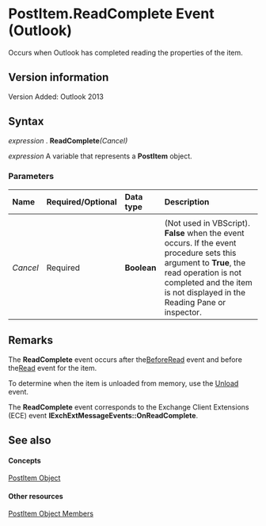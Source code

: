 
# PostItem.ReadComplete Event (Outlook)
Occurs when Outlook has completed reading the properties of the item.

## Version information

Version Added: Outlook 2013 


## Syntax

 _expression_ . **ReadComplete**_(Cancel)_

 _expression_ A variable that represents a **PostItem** object.


### Parameters



|**Name**|**Required/Optional**|**Data type**|**Description**|
|:-----|:-----|:-----|:-----|
|||||
| _Cancel_|Required| **Boolean**|(Not used in VBScript).  **False** when the event occurs. If the event procedure sets this argument to **True**, the read operation is not completed and the item is not displayed in the Reading Pane or inspector.|

## Remarks

The  **ReadComplete** event occurs after the[BeforeRead](26a64e4e-a48e-84e8-4fea-70913a8f170f.md) event and before the[Read](404c9b17-c5b6-a802-420a-f8fd279b5f9b.md) event for the item.

To determine when the item is unloaded from memory, use the [Unload](42dea931-c3dd-b8ff-5ace-0744b17650e0.md) event.

The  **ReadComplete** event corresponds to the Exchange Client Extensions (ECE) event **IExchExtMessageEvents::OnReadComplete**.


## See also


#### Concepts


[PostItem Object](de44065d-4e93-315a-279f-7b92f09c0465.md)
#### Other resources


[PostItem Object Members](5b150db1-c96d-0721-ec36-d5b5ebc20fd8.md)

